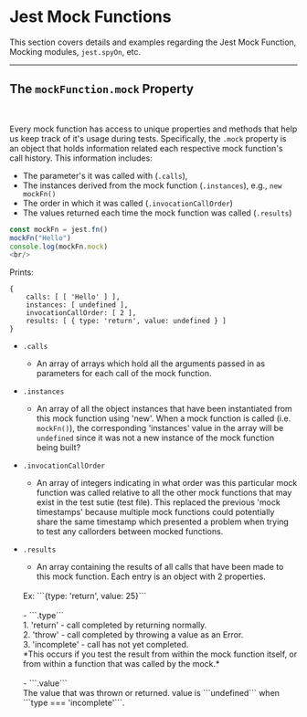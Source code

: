 # Jest Mock Functions

This section covers details and examples regarding the Jest Mock Function, Mocking modules, ```jest.spyOn```, etc.

---

## The ```mockFunction.mock``` Property

<br/>

Every mock function has access to unique properties and methods that help us keep track of it's usage during tests. Specifically, the ```.mock``` property is an object that holds information related each respective mock function's call history. This information includes:

- The parameter's it was called with (```.calls```),
- The instances derived from the mock function (```.instances```), e.g., ```new mockFn()```
- The order in which it was called (```.invocationCallOrder```)
- The values returned each time the mock function was called (```.results```)


```javascript
const mockFn = jest.fn()
mockFn("Hello")
console.log(mockFn.mock)
<br/>
```

Prints:

```
{
    calls: [ [ 'Hello' ] ],
    instances: [ undefined ],
    invocationCallOrder: [ 2 ],
    results: [ { type: 'return', value: undefined } ]
}
```

- ```.calls```
    - An array of arrays which hold all the arguments passed in as parameters for each call of the mock function.

- ```.instances```
    - An array of all the object instances that have been instantiated from this mock function using 'new'. When a mock function is called (i.e. ```mockFn()```), the corresponding 'instances' value in the array will be ```undefined``` since it was not a new instance of the mock function being built?

- ```.invocationCallOrder```
    - An array of integers indicating in what order was this particular mock function was called relative to all the other mock functions that may exist in the test sutie (test file). This replaced the previous 'mock timestamps' because multiple mock functions could potentially share the same timestamp which presented a problem when trying to test any callorders between mocked functions.

- ```.results```
    - An array containing the results of all calls that have been made to this mock function. Each entry is an object with 2 properties. 
    <br/>
    Ex: ```{type: 'return', value: 25}```<br/><br/>
        - ```.type```<br/>
                1. 'return' - call completed by returning normally.<br/>
                2. 'throw' - call completed by throwing a value as an Error.</br>
                3. 'incomplete' - call has not yet completed.<br/> 
                    *This occurs if you test the result from within the 
                    mock function itself, or from within a function that was
                    called by the mock.*<br/><br/>
        - ```.value```<br/>
                The value that was thrown or returned. 
                    value is ```undefined``` when ```type === 'incomplete'```.